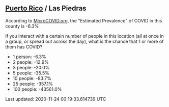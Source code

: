 
## [Puerto Rico](/united-states/puerto-rico) / Las Piedras

According to [MicroCOVID.org](http://microcovid.org),
the "Estimated Prevalence" of COVID in this county is -6.3%

If you interact with a certain number of people in this location
(all at once in a group, or spread out across the day), what is the chance that
1 or more of them has COVID?

- 1 person: -6.3%
- 2 people: -12.9%
- 3 people: -20.0%
- 5 people: -35.5%
- 10 people: -83.7%
- 25 people: -357.1%
- 100 people: -43561.0%

Last updated: 2020-11-24 00:19:33.614739 UTC
